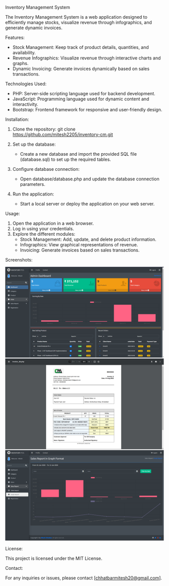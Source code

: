 Inventory Management System

The Inventory Management System is a web application designed to efficiently manage stocks, visualize revenue through infographics, and generate dynamic invoices.

Features:

- Stock Management: Keep track of product details, quantities, and availability.
- Revenue Infographics: Visualize revenue through interactive charts and graphs.
- Dynamic Invoicing: Generate invoices dynamically based on sales transactions.

Technologies Used:

- PHP: Server-side scripting language used for backend development.
- JavaScript: Programming language used for dynamic content and interactivity.
- Bootstrap: Frontend framework for responsive and user-friendly design.

Installation:

1. Clone the repository:
   git clone https://github.com/mitesh2205/inventory-cm.git

2. Set up the database:
   - Create a new database and import the provided SQL file (database.sql) to set up the required tables.

3. Configure database connection:
   - Open database/database.php and update the database connection parameters.

4. Run the application:
   - Start a local server or deploy the application on your web server.

Usage:

1. Open the application in a web browser.
2. Log in using your credentials.
3. Explore the different modules:
   - Stock Management: Add, update, and delete product information.
   - Infographics: View graphical representations of revenue.
   - Invoicing: Generate invoices based on sales transactions.

Screenshots:

![Screenshot 1](screenshot1.png)
![Screenshot 2](screenshot2.png)
![Screenshot 3](screenshot3.png)


License:

This project is licensed under the MIT License.

Contact:

For any inquiries or issues, please contact [chhatbarmitesh20@gmail.com].
